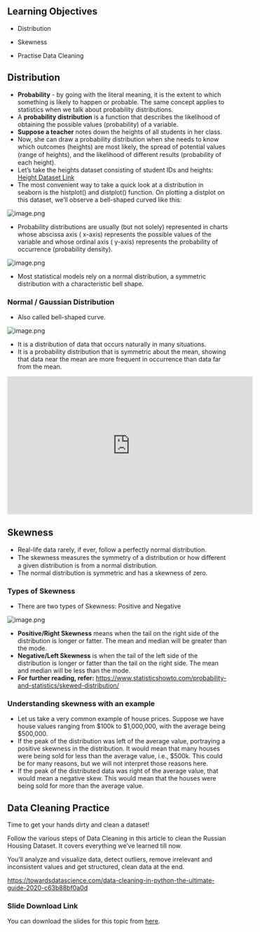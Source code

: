 ## Learning Objectives

* Distribution

* Skewness

* Practise Data Cleaning

## Distribution

* **Probability** - by going with the literal meaning, it is the extent to which something is likely to happen or probable. The same concept applies to statistics when we talk about probability distributions.
* A **probability distribution** is a function that describes the likelihood of obtaining the possible values (probability) of a variable.
* **Suppose a teacher** notes down the heights of all students in her class.
* Now, she can draw a probability distribution when she needs to know which outcomes (heights) are most likely, the spread of potential values (range of heights), and the likelihood of diﬀerent results (probability of each height).
* Let’s take the heights dataset consisting of student IDs and heights: [Height Dataset Link](https://docs.google.com/spreadsheets/d/12C585fc6rZu9c-GbrPIZLKo1nB1ZjSAGuiaR9fxibSY/edit?usp=sharing)
* The most convenient way to take a quick look at a distribution in seaborn is the histplot() and distplot() function. On plotting a distplot on this dataset, we’ll observe a bell-shaped curved like this:










![image.png](https://dphi-live.s3.amazonaws.com/media_uploads/image_382352ef05894f2dabaa04204b7a2ef2.png)





* Probability distributions are usually (but not solely) represented in charts whose abscissa axis ( x-axis) represents the possible values of the variable and whose ordinal axis ( y-axis) represents the probability of occurrence (probability density).









![image.png](https://dphi-live.s3.amazonaws.com/media_uploads/image_babb1e072b1f42ba9f741c4d79daaed0.png)









* Most statistical models rely on a normal distribution, a symmetric distribution with a characteristic bell shape.

### Normal / Gaussian Distribution

* Also called bell-shaped curve.




![image.png](https://dphi-live.s3.amazonaws.com/media_uploads/image_00c2097285f14fc287aa700db9983ce5.png)




* It is a distribution of data that occurs naturally in many situations.
* It is a probability distribution that is symmetric about the mean, showing that data near the mean are more frequent in occurrence than data far from the mean.











<iframe width="560" height="315" src="https://www.youtube.com/embed/iMak-EW4HtM" title="YouTube video player" frameborder="0" allow="accelerometer; autoplay; clipboard-write; encrypted-media; gyroscope; picture-in-picture" allowfullscreen></iframe>










## Skewness

* Real-life data rarely, if ever, follow a perfectly normal distribution.
* The skewness measures the symmetry of a distribution or how diﬀerent a given distribution is from a normal distribution.
* The normal distribution is symmetric and has a skewness of zero.

### Types of Skewness

* There are two types of Skewness: Positive and Negative








![image.png](https://dphi-live.s3.amazonaws.com/media_uploads/image_bb761599932a4e569881bd84e1566493.png)




* **Positive/Right Skewness** means when the tail on the right side of the distribution is longer or fatter. The mean and median will be greater than the mode.
* **Negative/Left Skewness** is when the tail of the left side of the distribution is longer or fatter than the tail on the right side. The mean and median will be less than the mode.
* **For further reading, refer:**  https://www.statisticshowto.com/probability-and-statistics/skewed-distribution/


### Understanding skewness with an example

* Let us take a very common example of house prices. Suppose we have house values ranging from \$100k to \$1,000,000, with the average being \$500,000.
* If the peak of the distribution was left of the average value, portraying a positive skewness in the distribution. It would mean that many houses were being sold for less than the average value, i.e., $500k. This could be for many reasons, but we will not interpret those reasons here.
* If the peak of the distributed data was right of the average value, that would mean a negative skew. This would mean that the houses were being sold for more than the average value.

## Data Cleaning Practice

Time to get your hands dirty and clean a dataset!

Follow the various steps of Data Cleaning in this article to clean the Russian Housing Dataset. It covers everything we’ve learned till now.

You’ll analyze and visualize data, detect outliers, remove irrelevant and inconsistent values and get structured, clean data at the end.

https://towardsdatascience.com/data-cleaning-in-python-the-ultimate-guide-2020-c63b88bf0a0d

### Slide Download Link

You can download the slides for this topic from [here](https://docs.google.com/presentation/d/1FGc_TNzFSe6Wx53vGogs7s3KlETBYRgyyGOLdpvDu6Q/edit?usp=sharing).